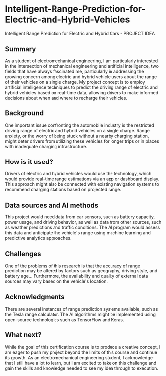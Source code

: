 # Intelligent-Range-Prediction-for-Electric-and-Hybrid-Vehicles
Intelligent Range Prediction for Electric and Hybrid Cars - PROJECT IDEA
 
## Summary

As a student of electromechanical engineering, I am particularly interested in the intersection of mechanical engineering and artificial intelligence, two fields that have always fascinated me, particularly in addressing the growing concern among electric and hybrid vehicle users about the range of their vehicles on a single charge. My project concept is to employ artificial intelligence techniques to predict the driving range of electric and hybrid vehicles based on real-time data, allowing drivers to make informed decisions about when and where to recharge their vehicles.


## Background

One important issue confronting the automobile industry is the restricted driving range of electric and hybrid vehicles on a single charge. Range anxiety, or the worry of being stuck without a nearby charging station, might deter drivers from utilizing these vehicles for longer trips or in places with inadequate charging infrastructure.


## How is it used?

Drivers of electric and hybrid vehicles would use the technology, which would provide real-time range estimations via an app or dashboard display. This approach might also be connected with existing navigation systems to recommend charging stations based on projected range.


## Data sources and AI methods

This project would need data from car sensors, such as battery capacity, power usage, and driving behavior, as well as data from other sources, such as weather predictions and traffic conditions. The AI program would assess this data and anticipate the vehicle's range using machine learning and predictive analytics approaches. 

## Challenges

One of the problems of this research is that the accuracy of range prediction may be altered by factors such as geography, driving style, and battery age... Furthermore, the availability and quality of external data sources may vary based on the vehicle's location.

## Acknowledgments

There are several instances of range prediction systems available, such as the Tesla range calculator. 
The AI algorithms might be implemented using open-source technologies such as TensorFlow and Keras.

## What next?

While the goal of this certification course is to produce a creative concept, I am eager to push my project beyond the limits of this course and continue its growth. As an electromechanical engineering student, I acknowledge that I still have a lot to learn, but I am excited to take on this challenge and gain the skills and knowledge needed to see my idea through to execution.
